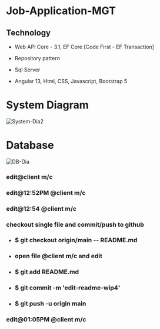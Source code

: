 # Job-Application-MGT

Technology
----------
- Web API Core - 3.1, EF Core [Code First - EF Transaction]

- Repository pattern

- Sql Server

- Angular 13, Html, CSS, Javascript, Bootstrap 5


# System Diagram

![System-Dia2](https://user-images.githubusercontent.com/26190114/220982231-8d5bacdd-dcd6-46bf-8fd7-5af29ed539cc.png)


# Database

![DB-Dia](https://user-images.githubusercontent.com/26190114/220971852-ce190600-b3a7-41d2-af06-adf2c22f3712.PNG)




### edit@client m/c

### edit@12:52PM @client m/c

### edit@12:54 @client m/c
### checkout single file and commit/push to github
- ### $ git checkout origin/main -- README.md
- ### open file @client m/c and edit
- ### $ git add README.md
- ### $ git commit -m 'edit-readme-wip4'
- ### $ git push -u origin main

### edit@01:05PM @client m/c
